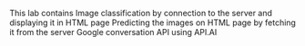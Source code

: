 
This lab contains
Image classification by connection  to the server and displaying it in HTML page
Predicting the images on HTML page by fetching it from the server
Google conversation API using API.AI
